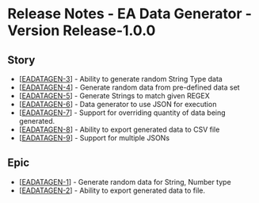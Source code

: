 # Release Notes - EA Data Generator - Version Release-1.0.0

## Story

*   [[EADATAGEN-3](https://projects.cdk.com/browse/EADATAGEN-3)] - Ability to generate random String Type data
*   [[EADATAGEN-4](https://projects.cdk.com/browse/EADATAGEN-4)] - Generate random data from pre-defined data set
*   [[EADATAGEN-5](https://projects.cdk.com/browse/EADATAGEN-5)] - Generate Strings to match given REGEX
*   [[EADATAGEN-6](https://projects.cdk.com/browse/EADATAGEN-6)] - Data generator to use JSON for execution
*   [[EADATAGEN-7](https://projects.cdk.com/browse/EADATAGEN-7)] - Support for overriding quantity of data being generated.
*   [[EADATAGEN-8](https://projects.cdk.com/browse/EADATAGEN-8)] - Ability to export generated data to CSV file
*   [[EADATAGEN-9](https://projects.cdk.com/browse/EADATAGEN-9)] - Support for multiple JSONs

## Epic

*   [[EADATAGEN-1](https://projects.cdk.com/browse/EADATAGEN-1)] - Generate random data for String, Number type
*   [[EADATAGEN-2](https://projects.cdk.com/browse/EADATAGEN-2)] - Ability to export generated data to file.